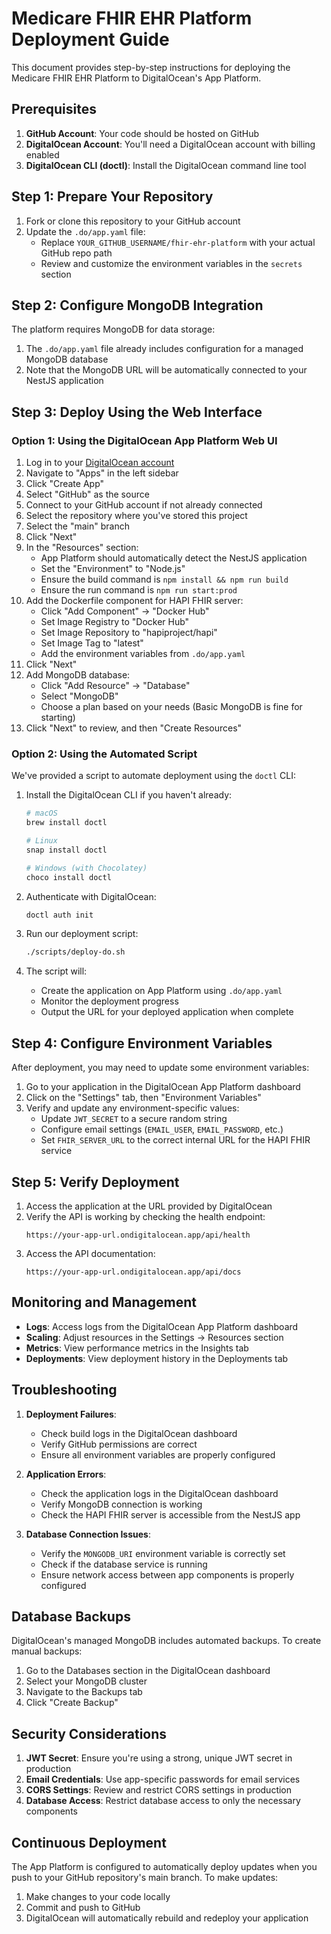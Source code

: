# Medicare FHIR EHR Platform Deployment Guide

This document provides step-by-step instructions for deploying the Medicare FHIR EHR Platform to DigitalOcean's App Platform.

## Prerequisites

1. **GitHub Account**: Your code should be hosted on GitHub
2. **DigitalOcean Account**: You'll need a DigitalOcean account with billing enabled
3. **DigitalOcean CLI (doctl)**: Install the DigitalOcean command line tool

## Step 1: Prepare Your Repository

1. Fork or clone this repository to your GitHub account
2. Update the `.do/app.yaml` file:
   - Replace `YOUR_GITHUB_USERNAME/fhir-ehr-platform` with your actual GitHub repo path
   - Review and customize the environment variables in the `secrets` section

## Step 2: Configure MongoDB Integration

The platform requires MongoDB for data storage:

1. The `.do/app.yaml` file already includes configuration for a managed MongoDB database
2. Note that the MongoDB URL will be automatically connected to your NestJS application

## Step 3: Deploy Using the Web Interface

### Option 1: Using the DigitalOcean App Platform Web UI

1. Log in to your [DigitalOcean account](https://cloud.digitalocean.com/)
2. Navigate to "Apps" in the left sidebar
3. Click "Create App"
4. Select "GitHub" as the source
5. Connect to your GitHub account if not already connected
6. Select the repository where you've stored this project
7. Select the "main" branch
8. Click "Next"
9. In the "Resources" section:
   - App Platform should automatically detect the NestJS application
   - Set the "Environment" to "Node.js"
   - Ensure the build command is `npm install && npm run build`
   - Ensure the run command is `npm run start:prod`
10. Add the Dockerfile component for HAPI FHIR server:
    - Click "Add Component" → "Docker Hub"
    - Set Image Registry to "Docker Hub"
    - Set Image Repository to "hapiproject/hapi"
    - Set Image Tag to "latest"
    - Add the environment variables from `.do/app.yaml`
11. Click "Next"
12. Add MongoDB database:
    - Click "Add Resource" → "Database"
    - Select "MongoDB"
    - Choose a plan based on your needs (Basic MongoDB is fine for starting)
13. Click "Next" to review, and then "Create Resources"

### Option 2: Using the Automated Script

We've provided a script to automate deployment using the `doctl` CLI:

1. Install the DigitalOcean CLI if you haven't already:
   ```bash
   # macOS
   brew install doctl
   
   # Linux
   snap install doctl
   
   # Windows (with Chocolatey)
   choco install doctl
   ```

2. Authenticate with DigitalOcean:
   ```bash
   doctl auth init
   ```

3. Run our deployment script:
   ```bash
   ./scripts/deploy-do.sh
   ```

4. The script will:
   - Create the application on App Platform using `.do/app.yaml`
   - Monitor the deployment progress
   - Output the URL for your deployed application when complete

## Step 4: Configure Environment Variables

After deployment, you may need to update some environment variables:

1. Go to your application in the DigitalOcean App Platform dashboard
2. Click on the "Settings" tab, then "Environment Variables"
3. Verify and update any environment-specific values:
   - Update `JWT_SECRET` to a secure random string
   - Configure email settings (`EMAIL_USER`, `EMAIL_PASSWORD`, etc.)
   - Set `FHIR_SERVER_URL` to the correct internal URL for the HAPI FHIR service

## Step 5: Verify Deployment

1. Access the application at the URL provided by DigitalOcean
2. Verify the API is working by checking the health endpoint:
   ```
   https://your-app-url.ondigitalocean.app/api/health
   ```
3. Access the API documentation:
   ```
   https://your-app-url.ondigitalocean.app/api/docs
   ```

## Monitoring and Management

- **Logs**: Access logs from the DigitalOcean App Platform dashboard
- **Scaling**: Adjust resources in the Settings → Resources section
- **Metrics**: View performance metrics in the Insights tab
- **Deployments**: View deployment history in the Deployments tab

## Troubleshooting

1. **Deployment Failures**:
   - Check build logs in the DigitalOcean dashboard
   - Verify GitHub permissions are correct
   - Ensure all environment variables are properly configured

2. **Application Errors**:
   - Check the application logs in the DigitalOcean dashboard
   - Verify MongoDB connection is working
   - Check the HAPI FHIR server is accessible from the NestJS app

3. **Database Connection Issues**:
   - Verify the `MONGODB_URI` environment variable is correctly set
   - Check if the database service is running
   - Ensure network access between app components is properly configured

## Database Backups

DigitalOcean's managed MongoDB includes automated backups. To create manual backups:

1. Go to the Databases section in the DigitalOcean dashboard
2. Select your MongoDB cluster
3. Navigate to the Backups tab
4. Click "Create Backup"

## Security Considerations

1. **JWT Secret**: Ensure you're using a strong, unique JWT secret in production
2. **Email Credentials**: Use app-specific passwords for email services
3. **CORS Settings**: Review and restrict CORS settings in production
4. **Database Access**: Restrict database access to only the necessary components

## Continuous Deployment

The App Platform is configured to automatically deploy updates when you push to your GitHub repository's main branch. To make updates:

1. Make changes to your code locally
2. Commit and push to GitHub
3. DigitalOcean will automatically rebuild and redeploy your application 